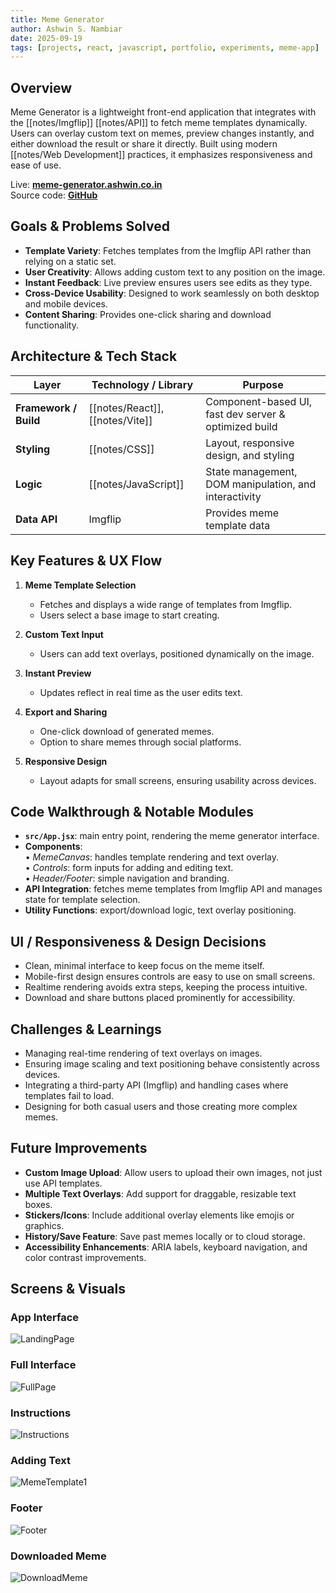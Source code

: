 ```yaml
---
title: Meme Generator
author: Ashwin S. Nambiar
date: 2025-09-19
tags: [projects, react, javascript, portfolio, experiments, meme-app]
---
```

## Overview
Meme Generator is a lightweight front-end application that integrates with the [[notes/Imgflip]] [[notes/API]] to fetch meme templates dynamically. Users can overlay custom text on memes, preview changes instantly, and either download the result or share it directly. Built using modern [[notes/Web Development]] practices, it emphasizes responsiveness and ease of use.

Live: **[meme-generator.ashwin.co.in](https://meme-generator.ashwin.co.in/)**  
Source code: **[GitHub](https://github.com/Ashwin-S-Nambiar/meme-generator)**

## Goals & Problems Solved
- **Template Variety**: Fetches templates from the Imgflip API rather than relying on a static set.  
- **User Creativity**: Allows adding custom text to any position on the image.  
- **Instant Feedback**: Live preview ensures users see edits as they type.  
- **Cross-Device Usability**: Designed to work seamlessly on both desktop and mobile devices.  
- **Content Sharing**: Provides one-click sharing and download functionality.

## Architecture & Tech Stack
| Layer                 | Technology / Library            | Purpose                                              |
| --------------------- | ------------------------------- | ---------------------------------------------------- |
| **Framework / Build** | [[notes/React]], [[notes/Vite]] | Component-based UI, fast dev server & optimized build |
| **Styling**           | [[notes/CSS]]                   | Layout, responsive design, and styling               |
| **Logic**             | [[notes/JavaScript]]            | State management, DOM manipulation, and interactivity |
| **Data API**          | Imgflip                     | Provides meme template data                          |

## Key Features & UX Flow
1. **Meme Template Selection**  
   - Fetches and displays a wide range of templates from Imgflip.  
   - Users select a base image to start creating.  

2. **Custom Text Input**  
   - Users can add text overlays, positioned dynamically on the image.  

3. **Instant Preview**  
   - Updates reflect in real time as the user edits text.  

4. **Export and Sharing**  
   - One-click download of generated memes.  
   - Option to share memes through social platforms.  

5. **Responsive Design**  
   - Layout adapts for small screens, ensuring usability across devices.  

## Code Walkthrough & Notable Modules
- **`src/App.jsx`**: main entry point, rendering the meme generator interface.  
- **Components**:  
  • *MemeCanvas*: handles template rendering and text overlay.  
  • *Controls*: form inputs for adding and editing text.  
  • *Header/Footer*: simple navigation and branding.  
- **API Integration**: fetches meme templates from Imgflip API and manages state for template selection.  
- **Utility Functions**: export/download logic, text overlay positioning.  

## UI / Responsiveness & Design Decisions
- Clean, minimal interface to keep focus on the meme itself.  
- Mobile-first design ensures controls are easy to use on small screens.  
- Realtime rendering avoids extra steps, keeping the process intuitive.  
- Download and share buttons placed prominently for accessibility.  

## Challenges & Learnings
- Managing real-time rendering of text overlays on images.  
- Ensuring image scaling and text positioning behave consistently across devices.  
- Integrating a third-party API (Imgflip) and handling cases where templates fail to load.  
- Designing for both casual users and those creating more complex memes.  

## Future Improvements
- **Custom Image Upload**: Allow users to upload their own images, not just use API templates.  
- **Multiple Text Overlays**: Add support for draggable, resizable text boxes.  
- **Stickers/Icons**: Include additional overlay elements like emojis or graphics.  
- **History/Save Feature**: Save past memes locally or to cloud storage.  
- **Accessibility Enhancements**: ARIA labels, keyboard navigation, and color contrast improvements.  

## Screens & Visuals
### App Interface
![LandingPage](https://raw.githubusercontent.com/Ashwin-S-Nambiar/meme-generator/main/public/screenshots/MemeGen-1.png)

### Full Interface
![FullPage](https://raw.githubusercontent.com/Ashwin-S-Nambiar/meme-generator/main/public/screenshots/LandingFullPage.png)

### Instructions
![Instructions](https://raw.githubusercontent.com/Ashwin-S-Nambiar/meme-generator/main/public/screenshots/MemeGen-2.png)

### Adding Text
![MemeTemplate1](https://raw.githubusercontent.com/Ashwin-S-Nambiar/meme-generator/main/public/screenshots/MemeGen-3.png)

### Footer
![Footer](https://raw.githubusercontent.com/Ashwin-S-Nambiar/meme-generator/main/public/screenshots/MemeGen-4.png)

### Downloaded Meme
![DownloadMeme](https://raw.githubusercontent.com/Ashwin-S-Nambiar/meme-generator/main/public/screenshots/MemeGen-6.png)
